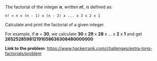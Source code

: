 The factorial of the integer **_n_**, written **_n_!**, is defined as:
```
n! = n x (n - 1) x (n - 2) x ... x 3 x 2 x 1
```

Calculate and print the factorial of a given integer.

For example, if **_n_** = **30**, we calculate **30** x **29** x **28** x ... x **2** x **1** and get **265252859812191058636308480000000**

**Link to the problem**: https://www.hackerrank.com/challenges/extra-long-factorials/problem